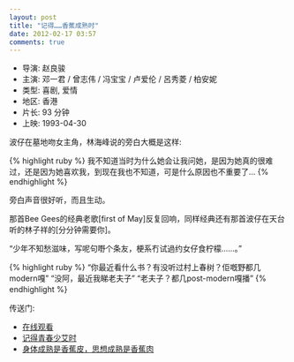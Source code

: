```yaml
---
layout: post
title: "记得……香蕉成熟时"
date: 2012-02-17 03:57
comments: true
---
```



- 导演: 赵良骏
- 主演: 邓一君 / 曾志伟 / 冯宝宝 / 卢爱伦 / 呂秀菱 / 柏安妮
- 类型: 喜剧, 爱情
- 地区: 香港
- 片长: 93 分钟
- 上映: 1993-04-30


波仔在墓地吻女主角，林海峰说的旁白大概是这样:

{% highlight ruby %}
我不知道当时为什么她会让我问她，是因为她真的很难过，还是因为她喜欢我，到现在我也不知道，可是什么原因也不重要了...
{% endhighlight %}

旁白声音很好听，而且生动。

那首Bee Gees的经典老歌[first of May]反复回响，同样经典还有那首波仔在天台听的林子祥的[分分钟需要你]。

“少年不知愁滋味，写呢句嘢个条友，梗系冇试過约女仔食柠檬……。”

{% highlight ruby %}
“你最近看什么书？有没听过村上春树？佢嘅野都几modern嘎”
“没阿，最近我睇老夫子”
“老夫子？都几post-modern嘎播”
{% endhighlight %}　　

传送门:
- [在线观看](http://www.iqiyi.com/dianying/20110117/dd4b56b0479093e6.html)
- [记得青春少艾时](http://movie.douban.com/review/3440485/)
- [身体成熟是香蕉皮，思想成熟是香蕉肉](http://movie.douban.com/review/1132737/)
